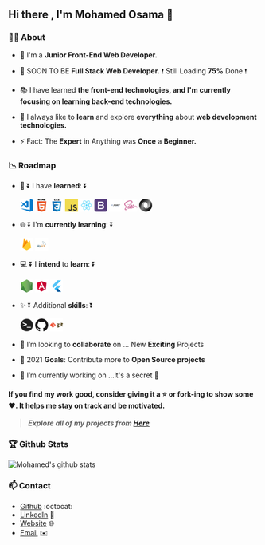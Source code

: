 ## Hi there ,  I'm Mohamed Osama  👋


### 👨‍💻 About

- 💼   I'm a  **Junior Front-End Web Developer.**

- 🌱   SOON TO BE **Full Stack Web Developer.** :exclamation: Still Loading  **75%** Done :exclamation:

- :books:  I have learned **the front-end technologies, and I'm currently focusing on learning back-end technologies.**

- 🤔   I always like to **learn** and explore **everything** about **web development technologies.**

- ⚡   Fact: The **Expert** in Anything was **Once** a **Beginner.**


 ### 📉 Roadmap
 
- 💯  :arrow_double_down: I have **learned**:   :arrow_double_down:<br /><br /> <img  alt="Visual Studio Code" width="26px" title = "VSC" src="https://raw.githubusercontent.com/github/explore/80688e429a7d4ef2fca1e82350fe8e3517d3494d/topics/visual-studio-code/visual-studio-code.png" />  <img alt="HTML5" title = "HTML5" width="26px" src="https://raw.githubusercontent.com/github/explore/80688e429a7d4ef2fca1e82350fe8e3517d3494d/topics/html/html.png" />  <img  alt="CSS3" title = "CSS3" width="26px" src="https://raw.githubusercontent.com/github/explore/80688e429a7d4ef2fca1e82350fe8e3517d3494d/topics/css/css.png" />  <img  alt="JavaScript" title = "JavaScript" width="26px" src="https://raw.githubusercontent.com/github/explore/80688e429a7d4ef2fca1e82350fe8e3517d3494d/topics/javascript/javascript.png" /> 
<img  alt="React" title = "React Js" width="26px" src="https://raw.githubusercontent.com/github/explore/80688e429a7d4ef2fca1e82350fe8e3517d3494d/topics/react/react.png" /> <img  alt="Bootstrap" title = "Bootstrap" width="26px" title="Bootstrap" src="https://raw.githubusercontent.com/github/explore/80688e429a7d4ef2fca1e82350fe8e3517d3494d/topics/bootstrap/bootstrap.png" />   <img alt="jQuery" title = "jQuery" width="26px" title="jQuery" src="https://raw.githubusercontent.com/github/explore/80688e429a7d4ef2fca1e82350fe8e3517d3494d/topics/jquery/jquery.png" />   <img title = "Sass" alt="Sass" width="26px" src="https://raw.githubusercontent.com/github/explore/80688e429a7d4ef2fca1e82350fe8e3517d3494d/topics/sass/sass.png" />
   <img  alt="JSON" width="26px" title = "JSON" src="https://raw.githubusercontent.com/github/explore/80688e429a7d4ef2fca1e82350fe8e3517d3494d/topics/json/json.png" />


- 🌐  :arrow_double_down: I'm **currently learning**:   :arrow_double_down:<br /><br /> <img  alt="FireBase" width="26px"  title = "FireBase" src="https://raw.githubusercontent.com/github/explore/80688e429a7d4ef2fca1e82350fe8e3517d3494d/topics/firebase/firebase.png" />  <img  alt="MySQL" width="26px" title = "MySQL" src="https://raw.githubusercontent.com/github/explore/80688e429a7d4ef2fca1e82350fe8e3517d3494d/topics/mysql/mysql.png" />


- 💻  :arrow_double_down: I **intend** to **learn**:   :arrow_double_down: <br /> <br /><img  alt="Node.js" width="26px"  title = "Node.js" src="https://raw.githubusercontent.com/github/explore/80688e429a7d4ef2fca1e82350fe8e3517d3494d/topics/nodejs/nodejs.png" />    <img  alt="Angular" width="26px" title = "Angular" src="https://raw.githubusercontent.com/github/explore/80688e429a7d4ef2fca1e82350fe8e3517d3494d/topics/angular/angular.png" />   <img  alt="Flutter" title = "Flutter" width="26px" src="https://raw.githubusercontent.com/github/explore/80688e429a7d4ef2fca1e82350fe8e3517d3494d/topics/flutter/flutter.png" />  


- ✨ :arrow_double_down:  Additional **skills**:   :arrow_double_down: <br /> <br /><img  alt="Terminal" width="26px" title = "CMD" src="https://raw.githubusercontent.com/github/explore/80688e429a7d4ef2fca1e82350fe8e3517d3494d/topics/terminal/terminal.png" />   <img  alt="GitHub" title = "GitHub" width="26px" src="https://raw.githubusercontent.com/github/explore/78df643247d429f6cc873026c0622819ad797942/topics/github/github.png" />     <img  alt="Git" title = "Git" width="26px" src="https://raw.githubusercontent.com/github/explore/80688e429a7d4ef2fca1e82350fe8e3517d3494d/topics/git/git.png" />

- 👯 I’m looking to **collaborate** on ... New **Exciting** Projects 
- 🥅 2021 **Goals**: Contribute more to **Open Source projects**
- 🔭 I’m currently working on ...it's a secret :grimacing:

#### **If you find my work good, consider giving it a ⭐ or fork-ing to show some ❤️. It helps me stay on track and be motivated.**

> ***Explore all of my projects from [Here](https://github.com/Eng-Mohamed-Osama?tab=repositories)***

### :trophy: Github Stats

![Mohamed's github stats](https://github-readme-stats.vercel.app/api?username=Eng-Mohamed-Osama&include_all_commits=true&hide=contribs,prs&show_icons=true&theme=tokyonight)

### 📫 Contact

- [Github](https://github.com/Eng-Mohamed-Osama) :octocat:
- [LinkedIn](https://www.linkedin.com/in/eng-mohamed-osama-moh-/) 💼
- [Website](https://mohamed-osama.web.app/) 🌐
- [Email](mailto:mohamed.osama2727@gmail.com) ✉️


